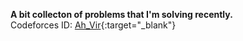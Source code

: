 **A bit collecton of problems that I'm solving recently.**  
Codeforces ID: [Ah_Vir](https://codeforces.com/profile/Ah_Vir){:target="_blank"}
